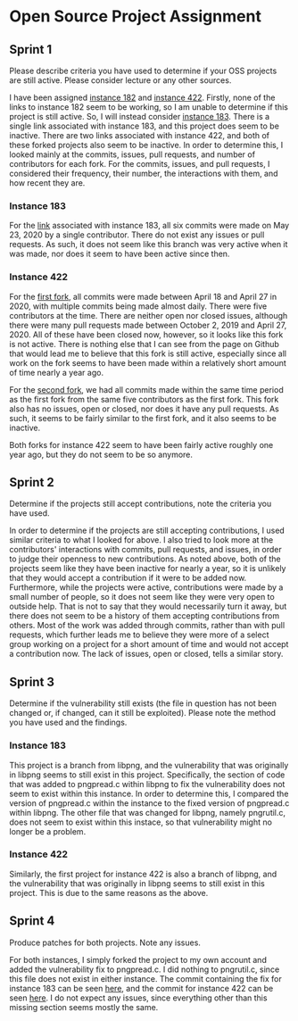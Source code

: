 # Open Source Project Assignment

## Sprint 1
Please describe criteria you have used to determine if your OSS projects are still active. Please consider lecture or any other sources.

I have been assigned [instance 182](https://davidalanreid.github.io/output/347538efbdc21b8df684ebd92d37400b3ce85d55/vulnerable.hack.html) and [instance 422](https://davidalanreid.github.io/output/347538efbdc21b8df684ebd92d37400b3ce85d55/vulnerable.hack.html). Firstly, none of the links to instance 182 seem to be working, so I am unable to determine if this project is still active. So, I will instead consider [instance 183](https://davidalanreid.github.io/output/347538efbdc21b8df684ebd92d37400b3ce85d55/vulnerable.hack.html). There is a single link associated with instance 183, and this project does seem to be inactive. There are two links associated with instance 422, and both of these forked projects also seem to be inactive. In order to determine this, I looked mainly at the commits, issues, pull requests, and number of contributors for each fork. For the commits, issues, and pull requests, I considered their frequency, their number, the interactions with them, and how recent they are.

### Instance 183
For the [link](https://github.com/FreeSouth/3ryparty) associated with instance 183, all six commits were made on May 23, 2020 by a single contributor. There do not exist any issues or pull requests. As such, it does not seem like this branch was very active when it was made, nor does it seem to have been active since then.

### Instance 422
For the [first fork](https://github.com/SeanRog/SER401-FALL-19-Project35), all commits were made between April 18 and April 27 in 2020, with multiple commits being made almost daily. There were five contributors at the time. There are neither open nor closed issues, although there were many pull requests made between October 2, 2019 and April 27, 2020. All of these have been closed now, however, so it looks like this fork is not active. There is nothing else that I can see from the page on Github that would lead me to believe that this fork is still active, especially since all work on the fork seems to have been made within a relatively short amount of time nearly a year ago.

For the [second fork](https://github.com/dsandy12/teammaker), we had all commits made within the same time period as the first fork from the same five contributors as the first fork. This fork also has no issues, open or closed, nor does it have any pull requests. As such, it seems to be fairly similar to the first fork, and it also seems to be inactive.

Both forks for instance 422 seem to have been fairly active roughly one year ago, but they do not seem to be so anymore.

## Sprint 2
Determine if the projects still accept contributions, note the criteria you have used.

In order to determine if the projects are still accepting contributions, I used similar criteria to what I looked for above. I also tried to look more at the contributors' interactions with commits, pull requests, and issues, in order to judge their openness to new contributions. As noted above, both of the projects seem like they have been inactive for nearly a year, so it is unlikely that they would accept a contribution if it were to be added now. Furthermore, while the projects were active, contributions were made by a small number of people, so it does not seem like they were very open to outside help. That is not to say that they would necessarily turn it away, but there does not seem to be a history of them accepting contributions from others. Most of the work was added through commits, rather than with pull requests, which further leads me to believe they were more of a select group working on a project for a short amount of time and would not accept a contribution now. The lack of issues, open or closed, tells a similar story.

## Sprint 3
Determine if the vulnerability still exists (the file in question has not been changed or, if changed, can it still be exploited). Please note the method you have used and the findings.

### Instance 183
This project is a branch from libpng, and the vulnerability that was originally in libpng seems to still exist in this project. Specifically, the section of code that was added to pngpread.c within libpng to fix the vulnerability does not seem to exist within this instance. In order to determine this, I compared the version of pngpread.c within the instance to the fixed version of pngpread.c within libpng. The other file that was changed for libpng, namely pngrutil.c, does not seem to exist within this instace, so that vulnerability might no longer be a problem.

### Instance 422
Similarly, the first project for instance 422 is also a branch of libpng, and the vulnerability that was originally in libpng seems to still exist in this project. This is due to the same reasons as the above.

## Sprint 4
Produce patches for both projects. Note any issues.

For both instances, I simply forked the project to my own account and added the vulnerability fix to pngpread.c. I did nothing to pngrutil.c, since this file does not exist in either instance. The commit containing the fix for instance 183 can be seen [here](a9252e6139cc3e78d6522abf13dba77e7b829bf0), and the commit for instance 422 can be seen [here](824810b4cc68e7dab162d7d2ca58e4956f8256cb). I do not expect any issues, since everything other than this missing section seems mostly the same.
